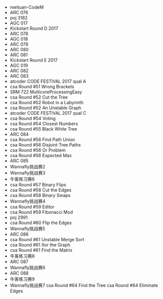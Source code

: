 * meituan-CodeM
* ARC 076
* poj 3162
* AGC 017
* Kickstart Round D 2017
* ARC 078
* AGC 018
* ARC 079
* ARC 080
* ARC 081
* Kickstart Round E 2017
* AGC 019
* ARC 082
* ARC 083
* atcoder CODE FESTIVAL 2017 qual A
* csa Round #51 Wrong Brackets
* SRM 722 MulticoreProcessingEasy
* csa Round #52 Cut the Tree
* csa Round #52 Robot in a Labyrinth
* csa Round #52 An Unstable Graph
* atcoder CODE FESTIVAL 2017 qual C
* csa Round #54 Voting
* csa Round #54 Closest Numbers
* csa Round #55 Black White Tree
* ARC 084
* csa Round #56 Find Path Union
* csa Round #56 Disjoint Tree Paths
* csa Round #56 Or Problem
* csa Round #56 Expected Max
* ARC 085
* Wannafly挑战赛2
* Wannafly挑战赛3
* 牛客练习赛6
* csa Round #57 Binary Flips
* csa Round #58 Cut the Edges
* csa Round #58 Binary Swaps
* Wannafly挑战赛4
* csa Round #59 Editor
* csa Round #59 Fibonacci Mod
* poj 2991
* csa Round #60 Flip the Edges
* Wannafly挑战赛5
* ARC 086
* csa Round #61 Unstable Merge Sort
* csa Round #61 Xor the Graph
* csa Round #61 Find the Matrix
* 牛客练习赛8
* ARC 087
* Wannafly挑战赛6
* ARC 088
* 牛客练习赛9
* Wannafly挑战赛7
csa Round #64 Find the Tree
csa Round #64 Eliminate Edges